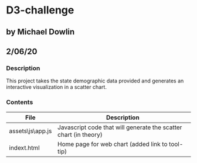 # D3-challenge
## by Michael Dowlin
## 2/06/20

### Description
This project takes the state demographic data provided and generates an interactive visualization in a scatter chart.

### Contents
| File                        | Description                                                                                     |
|-----------------------------|-------------------------------------------------------------------------------------------------|
|assets\js\app.js             |Javascript code that will generate the scatter chart (in theory)                                 |
|indext.html                  |Home page for web chart (added link to tool-tip)
